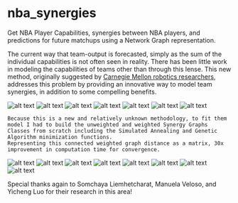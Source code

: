 # nba_synergies

Get NBA Player Capabilities, synergies between NBA players, and predictions for future matchups using a Network Graph representation.

The current way that team-output is forecasted, simply as the sum of the individual capabilities is not often seen in reality.
There has been little work in modeling the capabilities of teams other than through this lense.
This new method, originally suggested by [Carnegie Mellon robotics researchers](https://github.com/cfbxf8/nba_synergies/tree/master/research%20papers), addresses this problem by providing an innovative way to model team synergies, in addition to some compelling benefits.

![alt text](https://github.com/cfbxf8/nba_synergies/blob/master/imgs/Presentation.001.jpeg)
![alt text](https://github.com/cfbxf8/nba_synergies/blob/master/imgs/Presentation.002.jpeg)
![alt text](https://github.com/cfbxf8/nba_synergies/blob/master/imgs/Presentation.003.jpeg)
![alt text](https://github.com/cfbxf8/nba_synergies/blob/master/imgs/Presentation.004.jpeg)
![alt text](https://github.com/cfbxf8/nba_synergies/blob/master/imgs/Presentation.005.jpeg)
![alt text](https://github.com/cfbxf8/nba_synergies/blob/master/imgs/Presentation.006.jpeg)
![alt text](https://github.com/cfbxf8/nba_synergies/blob/master/imgs/Presentation.007.jpeg)
```
Because this is a new and relatively unknown methodology, to fit them model I had to build the unweighted and weighted Synergy Graphs Classes from scratch including the Simulated Annealing and Genetic Algorithm minimization functions.
Representing this connected weighted graph distance as a matrix, 30x improvement in computation time for convergence.
```
![alt text](https://github.com/cfbxf8/nba_synergies/blob/master/imgs/Presentation.008.jpeg)
![alt text](https://github.com/cfbxf8/nba_synergies/blob/master/imgs/Presentation.009.jpeg)
![alt text](https://github.com/cfbxf8/nba_synergies/blob/master/imgs/Presentation.010.jpeg)
![alt text](https://github.com/cfbxf8/nba_synergies/blob/master/imgs/Presentation.011.jpeg)
![alt text](https://github.com/cfbxf8/nba_synergies/blob/master/imgs/Presentation.012.jpeg)
![alt text](https://github.com/cfbxf8/nba_synergies/blob/master/imgs/Presentation.013.jpeg)
![alt text](https://github.com/cfbxf8/nba_synergies/blob/master/imgs/Presentation.014.jpeg)
![alt text](https://github.com/cfbxf8/nba_synergies/blob/master/imgs/Presentation.015.jpeg)

Special thanks again to Somchaya Liemhetcharat, Manuela Veloso, and Yicheng Luo for their research in this area!
